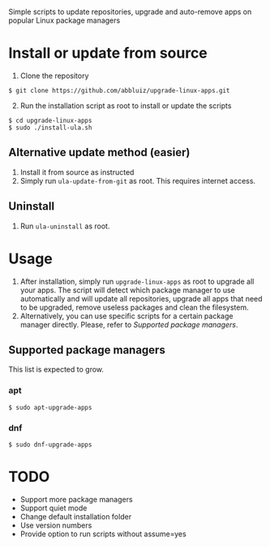 Simple scripts to update repositories, upgrade and auto-remove apps on popular Linux package managers

# Install or update from source

1. Clone the repository
```
$ git clone https://github.com/abbluiz/upgrade-linux-apps.git
```

2. Run the installation script as root to install or update the scripts
```
$ cd upgrade-linux-apps
$ sudo ./install-ula.sh
```


## Alternative update method (easier)

1. Install it from source as instructed
2. Simply run `ula-update-from-git` as root. This requires internet access.

## Uninstall

1. Run `ula-uninstall` as root.

# Usage

1. After installation, simply run `upgrade-linux-apps` as root to upgrade all your apps. The script will detect which package manager to use automatically and will update all repositories, upgrade all apps that need to be upgraded, remove useless packages and clean the filesystem.
2. Alternatively, you can use specific scripts for a certain package manager directly. Please, refer to *Supported package managers*.

## Supported package managers

This list is expected to grow.

### apt
```
$ sudo apt-upgrade-apps
```

### dnf

```
$ sudo dnf-upgrade-apps
```

# TODO
* Support more package managers
* Support quiet mode
* Change default installation folder
* Use version numbers
* Provide option to run scripts without assume=yes
